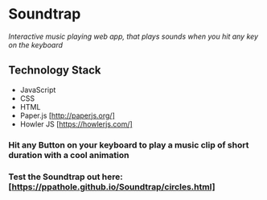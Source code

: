 # Soundtrap

_Interactive music playing web app, that plays sounds when you hit any key on the keyboard_

## Technology Stack

* JavaScript
* CSS
* HTML
* Paper.js [http://paperjs.org/]
* Howler JS [https://howlerjs.com/]

### Hit any Button on your keyboard to play a music clip of short duration with a cool animation

### Test the Soundtrap out here: [https://ppathole.github.io/Soundtrap/circles.html]
